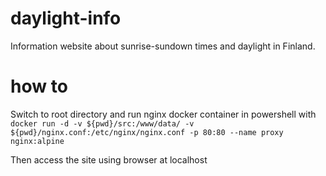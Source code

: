 # daylight-info
Information website about sunrise-sundown times and daylight in Finland.

# how to
Switch to root directory and run nginx docker container in powershell with
`docker run -d -v ${pwd}/src:/www/data/ -v ${pwd}/nginx.conf:/etc/nginx/nginx.conf -p 80:80 --name proxy nginx:alpine`

Then access the site using browser at localhost
